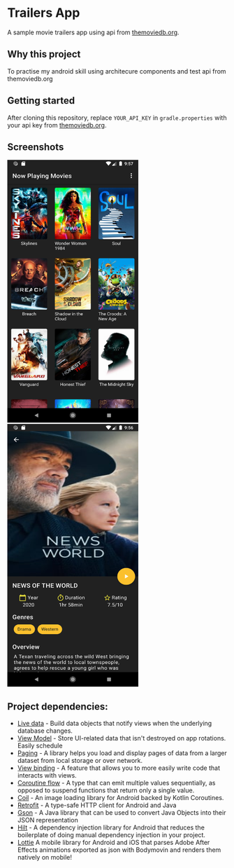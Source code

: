 # Trailers App
A sample movie trailers app using api from [themoviedb.org](https://www.themoviedb.org/).

## Why this project 
To practise my android skill using architecure components and test api from themoviedb.org

## Getting started
After cloning this repository, replace `YOUR_API_KEY` in `gradle.properties` with your api key from [themoviedb.org](https://www.themoviedb.org/).


## Screenshots
<img src="./screenshots/img1.png" width="300" height="600"> <img src="./screenshots/img2.png" width="300" height="600">
 
## Project dependencies:
* [Live data][0] - Build data objects that notify views when the underlying database changes.
* [View Model][1] - Store UI-related data that isn't destroyed on app rotations. Easily schedule
* [Paging][2] - A library helps you load and display pages of data from a larger dataset from local storage or over network.
* [View binding][3] - A feature that allows you to more easily write code that interacts with views.
* [Coroutine flow][4] - A type that can emit multiple values sequentially, as opposed to suspend functions that return only a single value.
* [Coil][5] - An image loading library for Android backed by Kotlin Coroutines.
* [Retrofit][9] - A type-safe HTTP client for Android and Java
* [Gson][6] - A Java library that can be used to convert Java Objects into their JSON representation
* [Hilt][7] - A dependency injection library for Android that reduces the boilerplate of doing manual dependency injection in your project.
* [Lottie][8] A mobile library for Android and iOS that parses Adobe After Effects animations exported as json with Bodymovin and renders them natively on mobile!

[0]: https://developer.android.com/topic/libraries/architecture/livedata
[1]: https://developer.android.com/topic/libraries/architecture/viewmodel
[2]: https://developer.android.com/topic/libraries/architecture/paging/v3-overview
[3]: https://developer.android.com/topic/libraries/view-binding
[4]: https://developer.android.com/kotlin/flow
[5]: https://github.com/coil-kt/coil
[6]: https://github.com/google/gson
[7]: https://developer.android.com/training/dependency-injection/hilt-android
[8]: https://lottiefiles.com/
[9]: https://github.com/square/retrofit
